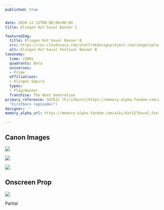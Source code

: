 ```yaml
---
published: true


date: 2020-12-31T08:00:00+00:00
title: Klingon Kot'baval Banner C

featuredImg:
  title: Klingon Kot'baval Banner B
  src: https://res.cloudinary.com/startrekdesignproject-com/image/upload/v1609450070/Kot_bavalBannerC.png
  alt: Klingon Kot'baval Festival Banner B
taxonomy:
  time: 2300s
  quadrants: Beta
  universes:
  - Prime
  affiliations:
  - Klingon Empire
  types:
  - Flag/Banner
  franchise: The Next Generation
primary_reference: S07E21 [Firstborn](https://memory-alpha.fandom.com/wiki/Firstborn_(episode)
  "Firstborn (episode)")
designer: ''
memory_alpha_url: https://memory-alpha.fandom.com/wiki/Kot%27baval_Festival

---
```

## Canon Images

![](https://res.cloudinary.com/startrekdesignproject-com/image/upload/v1609450071/Banner-C-Grab1.jpg)

![](https://res.cloudinary.com/startrekdesignproject-com/image/upload/v1609450071/TNG_7x21_BannerC.png)

![](https://res.cloudinary.com/startrekdesignproject-com/image/upload/v1609450070/Banner-C-Grab2.jpg)

## Onscreen Prop

![](https://res.cloudinary.com/startrekdesignproject-com/image/upload/v1609450070/3_tng.jpg)

Partial
